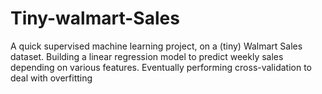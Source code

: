 # Tiny-walmart-Sales

A quick supervised machine learning project, on a (tiny) Walmart Sales dataset.
Building a linear regression model to predict weekly sales depending on various features. 
Eventually performing cross-validation to deal with overfitting
